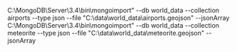 C:\MongoDB\Server\3.4\bin\mongoimport" --db world_data --collection airports --type json --file "C:\data\world_data\airports.geojson" --jsonArray
C:\MongoDB\Server\3.4\bin\mongoimport" --db world_data --collection meteorite  --type json --file "C:\data\world_data\meteorite.geojson" --jsonArray
